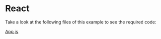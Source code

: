 # React

Take a look at the following files of this example to see the required code: 

[App.js](src/App.js)
